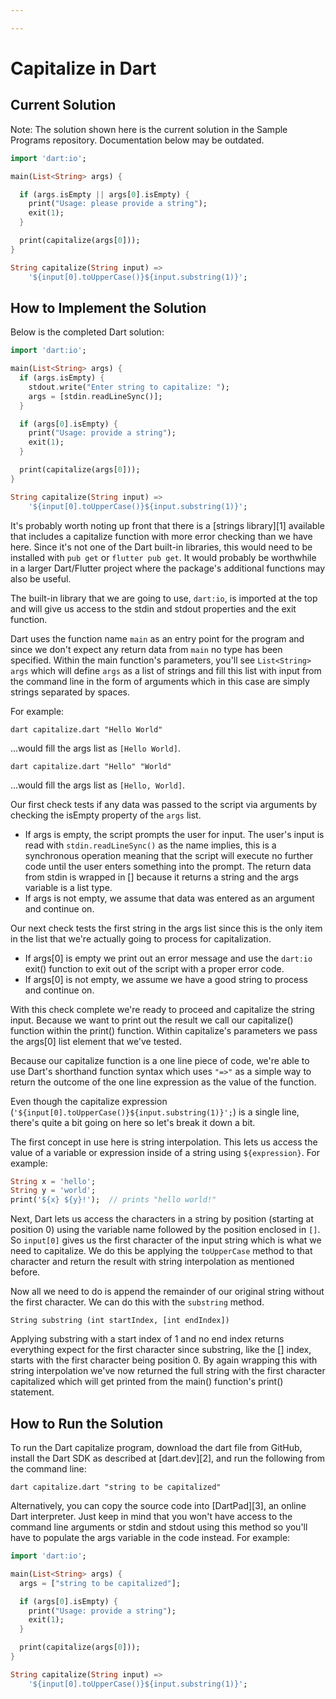 ```yaml
---

---
```


# Capitalize in Dart

## Current Solution

Note: The solution shown here is the current solution in the Sample Programs repository. Documentation below may be outdated.

```Dart
import 'dart:io';

main(List<String> args) {

  if (args.isEmpty || args[0].isEmpty) {
    print("Usage: please provide a string");
    exit(1);
  }

  print(capitalize(args[0]));
}

String capitalize(String input) =>
    '${input[0].toUpperCase()}${input.substring(1)}';

```

## How to Implement the Solution

Below is the completed Dart solution:

```dart
import 'dart:io';

main(List<String> args) {
  if (args.isEmpty) {
    stdout.write("Enter string to capitalize: ");
    args = [stdin.readLineSync()];
  }

  if (args[0].isEmpty) {
    print("Usage: provide a string");
    exit(1);
  }

  print(capitalize(args[0]));
}

String capitalize(String input) =>
    '${input[0].toUpperCase()}${input.substring(1)}';
```

It's probably worth noting up front that there is a [strings library][1] available that includes a capitalize function with more error checking than we have here.  Since it's not one of the Dart built-in libraries, this would need to be installed with `pub get` or `flutter pub get`.  It would probably be worthwhile in a larger Dart/Flutter project where the package's additional functions may also be useful.

The built-in library that we are going to use, `dart:io`, is imported at the top and will give us access to the stdin and stdout properties and the exit function.

Dart uses the function name `main` as an entry point for the program and since we don't expect any return data from `main` no type has been specified. Within the main function's parameters, you'll see `List<String> args` which will define `args` as a list of strings and fill this list with input from the command line in the form of arguments which in this case are simply strings separated by spaces.

For example:

```
dart capitalize.dart "Hello World"
```

...would fill the args list as `[Hello World]`.

```
dart capitalize.dart "Hello" "World"
```

...would fill the args list as `[Hello, World]`.

Our first check tests if any data was passed to the script via arguments by checking the isEmpty property of the `args` list. 
- If args is empty, the script prompts the user for input.  The user's input is read with `stdin.readLineSync()` as the name implies, this is a synchronous operation meaning that the script will execute no further code until the user enters something into the prompt.  The return data from stdin is wrapped in [] because it returns a string and the args variable is a list type.
- If args is not empty, we assume that data was entered as an argument and continue on.

Our next check tests the first string in the args list since this is the only item in the list that we're actually going to process for capitalization.
- If args[0] is empty we print out an error message and use the `dart:io` exit() function to exit out of the script with a proper error code.
- If args[0] is not empty, we assume we have a good string to process and continue on.

With this check complete we're ready to proceed and capitalize the string input.  Because we want to print out the result we call our capitalize() function within the print() function.  Within capitalize's parameters we pass the args[0] list element that we've tested.

Because our capitalize function is a one line piece of code, we're able to use Dart's shorthand function syntax which uses `"=>"` as a simple way to return the outcome of the one line expression as the value of the function.

Even though the capitalize expression (`'${input[0].toUpperCase()}${input.substring(1)}';`) is a single line, there's quite a bit going on here so let's break it down a bit.

The first concept in use here is string interpolation.  This lets us access the value of a variable or expression inside of a string using `${expression}`.  For example:

```dart
String x = 'hello';
String y = 'world';
print('${x} ${y}!');  // prints "hello world!"
```

Next, Dart lets us access the characters in a string by position (starting at position 0) using the variable name followed by the position enclosed in `[]`.  So `input[0]` gives us the first character of the input string which is what we need to capitalize.  We do this be applying the `toUpperCase` method to that character and return the result with string interpolation as mentioned before.

Now all we need to do is append the remainder of our original string without the first character. We can do this with the `substring` method.

```
String substring (int startIndex, [int endIndex])
```

Applying substring with a start index of 1 and no end index returns everything expect for the first character since substring, like the [] index, starts with the first character being position 0. By again wrapping this with string interpolation we've now returned the full string with the first character capitalized which will get printed from the main() function's print() statement. 


## How to Run the Solution

To run the Dart capitalize program, download the dart file from GitHub, install the Dart SDK as described at [dart.dev][2], and run the following from the command line:

```console
dart capitalize.dart "string to be capitalized"
```

Alternatively, you can copy the source code into [DartPad][3], an online Dart interpreter. Just keep in mind that you won't have access to the command line arguments or stdin and stdout using this method so you'll have to populate the args variable in the code instead. For example:

```dart
import 'dart:io';

main(List<String> args) {
  args = ["string to be capitalized"];

  if (args[0].isEmpty) {
    print("Usage: provide a string");
    exit(1);
  }

  print(capitalize(args[0]));
}

String capitalize(String input) =>
    '${input[0].toUpperCase()}${input.substring(1)}';
```
